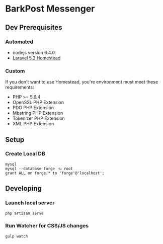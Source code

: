 BarkPost Messenger
====================

## Dev Prerequisites
### Automated
-  nodejs version 6.4.0.
-  [Laravel 5.3 Homestead](https://laravel.com/docs/5.3/homestead)

### Custom
If you don't want to use Homestead, you're environment must meet these requirements:
-  PHP >= 5.6.4
-  OpenSSL PHP Extension
-  PDO PHP Extension
-  Mbstring PHP Extension
-  Tokenizer PHP Extension
-  XML PHP Extension

## Setup
### Create Local DB
```shell
mysql
mysql --database forge -u root
grant ALL on forge.* to 'forge'@'localhost';
```

## Developing
### Launch local server
```shell
php artisan serve
```

### Run Watcher for CSS/JS changes
```shell
gulp watch
```
